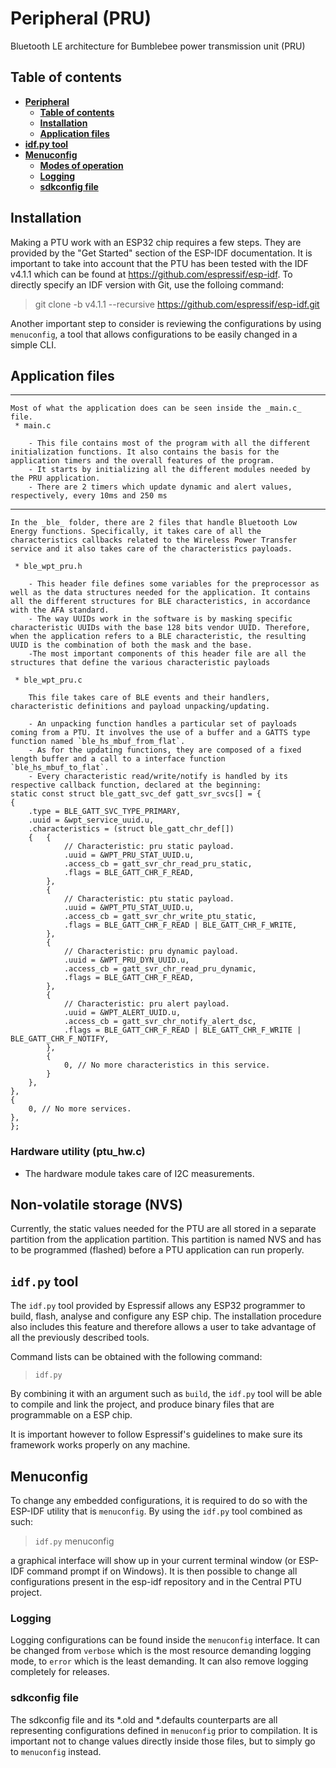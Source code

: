 # Peripheral (PRU)
Bluetooth LE architecture for Bumblebee power transmission unit (PRU)

## **Table of contents**
- [**Peripheral**](#Peripheral-(PRU))
  - [**Table of contents**](#table-of-contents)
  - [**Installation**](#installation)
  - [**Application files**](#application-files) 
- [**idf.py tool**](#idfpy-tool)
- [**Menuconfig**](#menuconfig)
    - [**Modes of operation**](#modes-of-operation)
    - [**Logging**](#logging)
    - [**sdkconfig file**](#sdkconfig-file)
    
## **Installation**

Making a PTU work with an ESP32 chip requires a few steps. They are provided by the "Get Started" section of the ESP-IDF documentation. It is important to take into account that the PTU has been tested with the IDF v4.1.1 which can be found at https://github.com/espressif/esp-idf. To directly specify an IDF version with Git, use the folloing command:

>git clone -b v4.1.1 --recursive https://github.com/espressif/esp-idf.git

Another important step to consider is reviewing the configurations by using `menuconfig`, a tool that allows configurations to be easily changed in a simple CLI.


## **Application files**
------------------------
    Most of what the application does can be seen inside the _main.c_ file.
     * main.c
  
        - This file contains most of the program with all the different initialization functions. It also contains the basis for the application timers and the overall features of the program.
        - It starts by initializing all the different modules needed by the PRU application.
        - There are 2 timers which update dynamic and alert values, respectively, every 10ms and 250 ms
------------------------
    In the _ble_ folder, there are 2 files that handle Bluetooth Low Energy functions. Specifically, it takes care of all the characteristics callbacks related to the Wireless Power Transfer service and it also takes care of the characteristics payloads.

     * ble_wpt_pru.h
  
        - This header file defines some variables for the preprocessor as well as the data structures needed for the application. It contains all the different structures for BLE characteristics, in accordance with the AFA standard.
        - The way UUIDs work in the software is by masking specific characteristic UUIDs with the base 128 bits vendor UUID. Therefore, when the application refers to a BLE characteristic, the resulting UUID is the combination of both the mask and the base.
        -The most important components of this header file are all the structures that define the various characteristic payloads

     * ble_wpt_pru.c
  
        This file takes care of BLE events and their handlers, characteristic definitions and payload unpacking/updating.

        - An unpacking function handles a particular set of payloads coming from a PTU. It involves the use of a buffer and a GATTS type function named `ble_hs_mbuf_from_flat`.
        - As for the updating functions, they are composed of a fixed length buffer and a call to a interface function `ble_hs_mbuf_to_flat`.
        - Every characteristic read/write/notify is handled by its respective callback function, declared at the beginning:
    static const struct ble_gatt_svc_def gatt_svr_svcs[] = {
    {
        .type = BLE_GATT_SVC_TYPE_PRIMARY,
        .uuid = &wpt_service_uuid.u,
        .characteristics = (struct ble_gatt_chr_def[])
        {   {
                // Characteristic: pru static payload.
                .uuid = &WPT_PRU_STAT_UUID.u,
                .access_cb = gatt_svr_chr_read_pru_static,
                .flags = BLE_GATT_CHR_F_READ,
            },
            {
                // Characteristic: ptu static payload.
                .uuid = &WPT_PTU_STAT_UUID.u,
                .access_cb = gatt_svr_chr_write_ptu_static,
                .flags = BLE_GATT_CHR_F_READ | BLE_GATT_CHR_F_WRITE,
            },
            {
                // Characteristic: pru dynamic payload.
                .uuid = &WPT_PRU_DYN_UUID.u,
                .access_cb = gatt_svr_chr_read_pru_dynamic,
                .flags = BLE_GATT_CHR_F_READ,
            },
            {
                // Characteristic: pru alert payload.
                .uuid = &WPT_ALERT_UUID.u,
                .access_cb = gatt_svr_chr_notify_alert_dsc,
                .flags = BLE_GATT_CHR_F_READ | BLE_GATT_CHR_F_WRITE | BLE_GATT_CHR_F_NOTIFY,
            },
            {
                0, // No more characteristics in this service.
            }
        },
    },
    {
        0, // No more services. 
    },
    };

### **Hardware utility (ptu_hw.c)**

- The hardware module takes care of I2C measurements.

## **Non-volatile storage (NVS)**

Currently, the static values needed for the PTU are all stored in a separate partition from the application partition. This partition is named NVS and has to be programmed (flashed) before a PTU application can run properly.

## **`idf.py` tool**

The `idf.py` tool provided by Espressif allows any ESP32 programmer to build, flash, analyse and configure any ESP chip. The installation procedure also includes this feature and therefore allows a user to take advantage of all the previously described tools.

Command lists can be obtained with the following command:

>`idf.py`

By combining it with an argument such as `build`, the `idf.py` tool will be able to compile and link the project, and produce binary files that are programmable on a ESP chip.

It is important however to follow Espressif's guidelines to make sure its framework works properly on any machine.

## **Menuconfig**

To change any embedded configurations, it is required to do so with the ESP-IDF utility that is `menuconfig`. By using the `idf.py` tool combined as such:

>`idf.py` menuconfig

a graphical interface will show up in your current terminal window (or ESP-IDF command prompt if on Windows). It is then possible to change all configurations present in the esp-idf repository and in the Central PTU project.

### **Logging**

Logging configurations can be found inside the `menuconfig` interface. It can be changed from `verbose` which is the most resource demanding logging mode, to `error` which is the least demanding. It can also remove logging completely for releases.

### **sdkconfig file**

The sdkconfig file and its *.old and *.defaults counterparts are all representing configurations defined in `menuconfig` prior to compilation. It is important not to change values directly inside those files, but to simply go to `menuconfig` instead.
